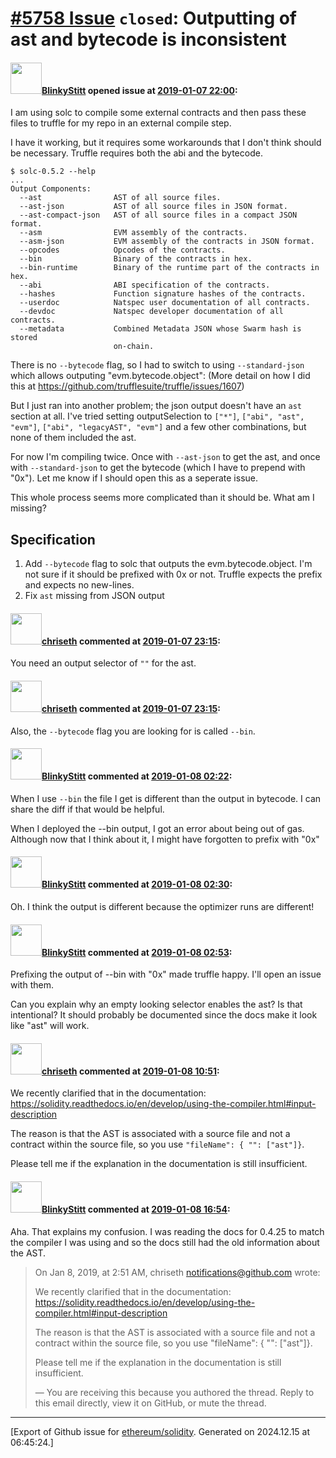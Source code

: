 # [\#5758 Issue](https://github.com/ethereum/solidity/issues/5758) `closed`: Outputting of ast and bytecode is inconsistent

#### <img src="https://avatars.githubusercontent.com/u/624221?v=4" width="50">[BlinkyStitt](https://github.com/BlinkyStitt) opened issue at [2019-01-07 22:00](https://github.com/ethereum/solidity/issues/5758):

I am using solc to compile some external contracts and then pass these files to truffle for my repo in an external compile step.

I have it working, but it requires some workarounds that I don't think should be necessary. Truffle requires both the abi and the bytecode.

```
$ solc-0.5.2 --help
...
Output Components:
  --ast                AST of all source files.
  --ast-json           AST of all source files in JSON format.
  --ast-compact-json   AST of all source files in a compact JSON format.
  --asm                EVM assembly of the contracts.
  --asm-json           EVM assembly of the contracts in JSON format.
  --opcodes            Opcodes of the contracts.
  --bin                Binary of the contracts in hex.
  --bin-runtime        Binary of the runtime part of the contracts in hex.
  --abi                ABI specification of the contracts.
  --hashes             Function signature hashes of the contracts.
  --userdoc            Natspec user documentation of all contracts.
  --devdoc             Natspec developer documentation of all contracts.
  --metadata           Combined Metadata JSON whose Swarm hash is stored 
                       on-chain.
```

There is no `--bytecode` flag, so I had to switch to using `--standard-json` which allows outputing "evm.bytecode.object": (More detail on how I did this at https://github.com/trufflesuite/truffle/issues/1607)

But I just ran into another problem; the json output doesn't have an `ast` section at all. I've tried setting outputSelection to `["*"]`, `["abi", "ast", "evm"]`, `["abi", "legacyAST", "evm"]` and a few other combinations, but none of them included the ast.

For now I'm compiling twice. Once with `--ast-json` to get the ast, and once with `--standard-json` to get the bytecode (which I have to prepend with "0x"). Let me know if I should open this as a seperate issue.

This whole process seems more complicated than it should be. What am I missing?

## Specification

1. Add `--bytecode` flag to solc that outputs the evm.bytecode.object. I'm not sure if it should be prefixed with 0x or not. Truffle expects the prefix and expects no new-lines.
2. Fix `ast` missing from JSON output

#### <img src="https://avatars.githubusercontent.com/u/9073706?v=4" width="50">[chriseth](https://github.com/chriseth) commented at [2019-01-07 23:15](https://github.com/ethereum/solidity/issues/5758#issuecomment-452116450):

You need an output selector of `""` for the ast.

#### <img src="https://avatars.githubusercontent.com/u/9073706?v=4" width="50">[chriseth](https://github.com/chriseth) commented at [2019-01-07 23:15](https://github.com/ethereum/solidity/issues/5758#issuecomment-452116600):

Also, the ``--bytecode`` flag you are looking for is called ``--bin``.

#### <img src="https://avatars.githubusercontent.com/u/624221?v=4" width="50">[BlinkyStitt](https://github.com/BlinkyStitt) commented at [2019-01-08 02:22](https://github.com/ethereum/solidity/issues/5758#issuecomment-452151828):

When I use `--bin` the file I get is different than the output in bytecode. I can share the diff if that would be helpful.

When I deployed the --bin output, I got an error about being out of gas. Although now that I think about it, I might have forgotten to prefix with "0x"

#### <img src="https://avatars.githubusercontent.com/u/624221?v=4" width="50">[BlinkyStitt](https://github.com/BlinkyStitt) commented at [2019-01-08 02:30](https://github.com/ethereum/solidity/issues/5758#issuecomment-452153355):

Oh. I think the output is different because the optimizer runs are different!

#### <img src="https://avatars.githubusercontent.com/u/624221?v=4" width="50">[BlinkyStitt](https://github.com/BlinkyStitt) commented at [2019-01-08 02:53](https://github.com/ethereum/solidity/issues/5758#issuecomment-452157278):

Prefixing the output of --bin with "0x" made truffle happy. I'll open an issue with them.

Can you explain why an empty looking selector enables the ast? Is that intentional? It should probably be documented since the docs make it look like "ast" will work.

#### <img src="https://avatars.githubusercontent.com/u/9073706?v=4" width="50">[chriseth](https://github.com/chriseth) commented at [2019-01-08 10:51](https://github.com/ethereum/solidity/issues/5758#issuecomment-452256828):

We recently clarified that in the documentation: https://solidity.readthedocs.io/en/develop/using-the-compiler.html#input-description

The reason is that the AST is associated with a source file and not a contract within the source file, so you use `"fileName": { "": ["ast"]}`.

Please tell me if the explanation in the documentation is still insufficient.

#### <img src="https://avatars.githubusercontent.com/u/624221?v=4" width="50">[BlinkyStitt](https://github.com/BlinkyStitt) commented at [2019-01-08 16:54](https://github.com/ethereum/solidity/issues/5758#issuecomment-452371369):

Aha. That explains my confusion. I was reading the docs for 0.4.25 to match the compiler I was using and so the docs still had the old information about the AST. 


> On Jan 8, 2019, at 2:51 AM, chriseth <notifications@github.com> wrote:
> 
> We recently clarified that in the documentation: https://solidity.readthedocs.io/en/develop/using-the-compiler.html#input-description
> 
> The reason is that the AST is associated with a source file and not a contract within the source file, so you use "fileName": { "": ["ast"]}.
> 
> Please tell me if the explanation in the documentation is still insufficient.
> 
> —
> You are receiving this because you authored the thread.
> Reply to this email directly, view it on GitHub, or mute the thread.


-------------------------------------------------------------------------------



[Export of Github issue for [ethereum/solidity](https://github.com/ethereum/solidity). Generated on 2024.12.15 at 06:45:24.]
